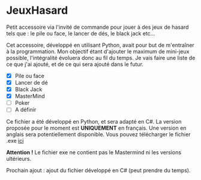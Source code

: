 # JeuxHasard
Petit accessoire via l'invité de commande pour jouer à des jeux de hasard tels que : le pile ou face, le lancer de dés, le black jack etc...

Cet accessoire, développé en utilisant Python, avait pour but de m'entraîner à la programmation. Mon objectif étant d'ajouter le maximum de mini-jeux possible, l'intégralité évoluera donc au fil du temps. Je vais faire une liste de ce que j'ai ajouté, et de ce qui sera ajouté dans le futur.

- [X] Pile ou face
- [X] Lancer de dé
- [X] Black Jack
- [X] MasterMind
- [ ] Poker
- [ ] A définir

Ce fichier a été développé en Python, et sera adapté en C#.
La version proposée pour le moment est **UNIQUEMENT** en français. Une version en anglais sera potentiellement disponible.
Vous pouvez télécharger le fichier .exe [ici](https://drive.google.com/file/d/1PgkPief8oxC6lfY6NbsNfrFuN-WHwBfj/view?usp=drive_link)

**Attention !** Le fichier exe ne contient pas le Mastermind ni les versions ultérieurs.

Prochain ajout : ajout du fichier développé en C# (peut prendre du temps).
